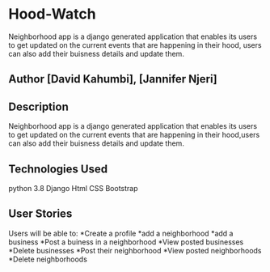 # Hood-Watch
Neighborhood app is a django generated application that enables its users to get updated on the current events that are happening in their hood,
users can also add their buisness details and update them.
## Author [David Kahumbi], [Jannifer Njeri]
## Description
 Neighborhood app is a django generated application that enables its users to get updated on the current events that are happening in their hood,users can also add their buisness details and update them.
## Technologies Used
python 3.8
Django
Html
CSS
Bootstrap
## User Stories
Users will be able to:
*Create a profile
*add a neighborhood
*add a business
*Post a buiness in a neighborhood
*View posted businesses
*Delete businesses
*Post their neighborhood
*View posted neighborhoods
*Delete neighborhoods
